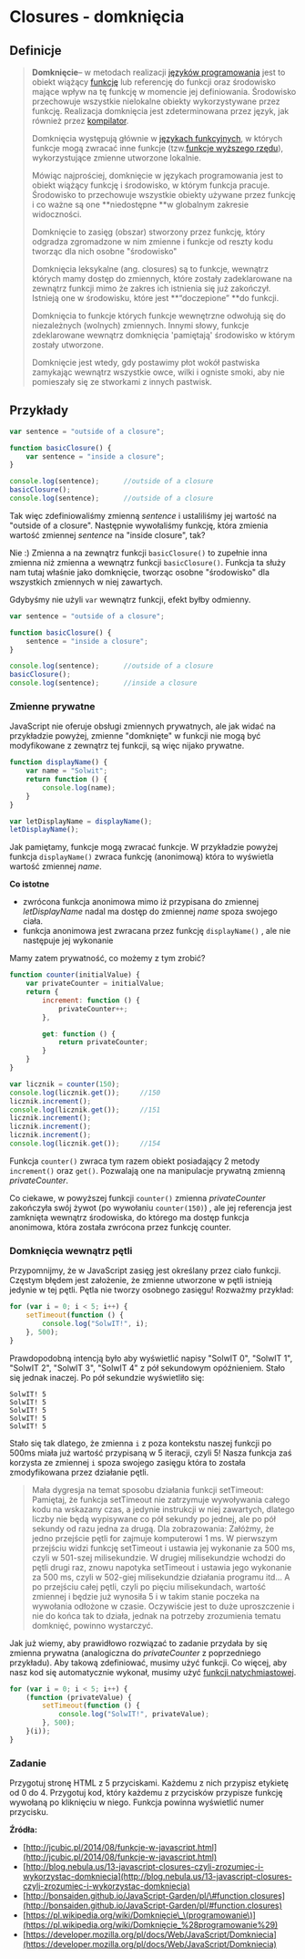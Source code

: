 # Closures - domknięcia

## Definicje

> **Domknięcie**– w metodach realizacji [języków programowania](https://pl.wikipedia.org/wiki/Język_programowania) jest to obiekt wiążący [funkcję](https://pl.wikipedia.org/wiki/Funkcja) lub referencję do funkcji oraz środowisko mające wpływ na tę funkcję w momencie jej definiowania. Środowisko przechowuje wszystkie nielokalne obiekty wykorzystywane przez funkcję. Realizacja domknięcia jest zdeterminowana przez język, jak również przez [kompilator](https://pl.wikipedia.org/wiki/Kompilator).
>
> Domknięcia występują głównie w [językach funkcyjnych](https://pl.wikipedia.org/wiki/Język_funkcyjny), w których funkcje mogą zwracać inne funkcje \(tzw.[funkcje wyższego rzędu](https://pl.wikipedia.org/wiki/Funkcja_wyższego_rzędu)\), wykorzystujące zmienne utworzone lokalnie.
>
> Mówiąc najprościej, domknięcie w językach programowania jest to obiekt wiążący funkcję i środowisko, w którym funkcja pracuje. Środowisko to przechowuje wszystkie obiekty używane przez funkcję i co ważne są one **niedostępne **w globalnym zakresie widoczności.
>
> Domknięcie to zasięg \(obszar\) stworzony przez funkcję, który odgradza zgromadzone w nim zmienne i funkcje od reszty kodu tworząc dla nich osobne "środowisko"
>
> Domknięcia leksykalne \(ang. closures\) są to funkcje, wewnątrz których mamy dostęp do zmiennych, które zostały zadeklarowane na zewnątrz funkcji mimo że zakres ich istnienia się już zakończył. Istnieją one w środowisku, które jest **“doczepione” **do funkcji.
>
> Domknięcia to funkcje których funkcje wewnętrzne odwołują się do niezależnych \(wolnych\) zmiennych. Innymi słowy, funkcje zdeklarowane wewnątrz domknięcia 'pamiętają' środowisko w którym zostały utworzone.
>
> Domknięcie jest wtedy, gdy postawimy płot wokół pastwiska zamykając wewnątrz wszystkie owce, wilki i ogniste smoki, aby nie pomieszały się ze stworkami z innych pastwisk.

## Przykłady

```js
var sentence = "outside of a closure";

function basicClosure() {
    var sentence = "inside a closure";
}

console.log(sentence);      //outside of a closure
basicClosure();
console.log(sentence);      //outside of a closure
```

Tak więc zdefiniowaliśmy zmienną _sentence_ i ustaliliśmy jej wartość na "outside of a closure". Następnie wywołaliśmy funkcję, która zmienia wartość zmiennej _sentence_ na "inside closure", tak?

Nie :\) Zmienna a na zewnątrz funkcji `basicClosure()` to zupełnie inna zmienna niż zmienna a wewnątrz funkcji `basicClosure()`. Funkcja ta służy nam tutaj właśnie jako domknięcie, tworząc osobne "środowisko" dla wszystkich zmiennych w niej zawartych.

Gdybyśmy nie użyli `var` wewnątrz funkcji, efekt byłby odmienny.

```js
var sentence = "outside of a closure";

function basicClosure() {
    sentence = "inside a closure";
}

console.log(sentence);      //outside of a closure
basicClosure();
console.log(sentence);      //inside a closure
```

### Zmienne prywatne

JavaScript nie oferuje obsługi zmiennych prywatnych, ale jak widać na przykładzie powyżej, zmienne "domknięte" w funkcji nie mogą być modyfikowane z zewnątrz tej funkcji, są więc nijako prywatne.

```js
function displayName() {
    var name = "Solwit";
    return function () {
        console.log(name);
    }
}

var letDisplayName = displayName();
letDisplayName();
```

Jak pamiętamy, funkcje mogą zwracać funkcje. W przykładzie powyżej funkcja `displayName()` zwraca funkcję  \(anonimową\) która to wyświetla wartość zmiennej _name_.

**Co istotne**

* zwrócona funkcja anonimowa mimo iż przypisana do zmiennej _letDisplayName_ nadal ma dostęp do zmiennej _name_ spoza swojego ciała.
* funkcja anonimowa jest zwracana przez funkcję `displayName()` , ale nie następuje jej wykonanie

Mamy zatem prywatność, co możemy z tym zrobić?

```js
function counter(initialValue) {
    var privateCounter = initialValue;
    return {
        increment: function () {
            privateCounter++;
        },

        get: function () {
            return privateCounter;
        }
    }
}

var licznik = counter(150);
console.log(licznik.get());     //150
licznik.increment();
console.log(licznik.get());     //151
licznik.increment();
licznik.increment();
licznik.increment();
console.log(licznik.get());     //154
```

Funkcja `counter()` zwraca tym razem obiekt posiadający 2 metody  `increment()` oraz `get()`. Pozwalają one na manipulacje prywatną zmienną  _privateCounter_.

Co ciekawe, w powyższej funkcji `counter()` zmienna _privateCounter_ zakończyła swój żywot \(po wywołaniu `counter(150)`\) , ale jej referencja jest zamknięta wewnątrz środowiska, do którego ma dostęp funkcja anonimowa, która została zwrócona przez funkcję counter.

### Domknięcia wewnątrz pętli

Przypomnijmy, że w JavaScript zasięg jest określany przez ciało funkcji.  Częstym błędem jest założenie, że zmienne utworzone w pętli istnieją jedynie w tej pętli.  Pętla nie tworzy osobnego zasięgu!  Rozważmy przykład:

```js
for (var i = 0; i < 5; i++) {
    setTimeout(function () {
        console.log("SolwIT!", i);
    }, 500);
}
```

Prawdopodobną  intencją  było aby wyświetlić napisy "SolwIT 0", "SolwIT 1", "SolwIT 2", "SolwIT 3", "SolwIT 4" z  pół sekundowym opóźnieniem.   Stało się jednak inaczej.  Po pół sekundzie wyświetliło się:

```
SolwIT! 5
SolwIT! 5
SolwIT! 5
SolwIT! 5
SolwIT! 5
```

Stało się tak dlatego, że zmienna `i` z poza kontekstu naszej funkcji  po  500ms miała już wartość przypisaną w 5 iteracji, czyli 5!  Nasza funkcja zaś korzysta ze zmiennej `i`  spoza swojego zasięgu która to została zmodyfikowana przez działanie pętli.

> Mała dygresja na temat sposobu działania funkcji setTimeout: Pamiętaj, że funkcja setTimeout nie zatrzymuje wywoływania całego kodu na wskazany czas, a jedynie instrukcji w niej zawartych, dlatego liczby nie będą wypisywane co pół sekundy po jednej, ale po pół sekundy od razu jedna za drugą. Dla zobrazowania: Załóżmy, że jedno przejście pętli for zajmuje komputerowi 1 ms. W pierwszym przejściu widzi funkcję setTimeout i ustawia jej wykonanie za 500 ms, czyli w 501-szej milisekundzie. W drugiej milisekundzie wchodzi do pętli drugi raz, znowu napotyka setTimeout i ustawia jego wykonanie za 500 ms, czyli w 502-giej milisekundzie działania programu itd... A po przejściu całej pętli, czyli po pięciu milisekundach, wartość zmiennej i będzie już wynosiła 5 i w takim stanie poczeka na wywołania odłożone w czasie. Oczywiście jest to duże uproszczenie i nie do końca tak to działa, jednak na potrzeby zrozumienia tematu domknięć, powinno wystarczyć.

Jak już wiemy, aby prawidłowo rozwiązać to zadanie przydała by się zmienna prywatna \(analogiczna do _privateCounter_ z  poprzedniego przykładu\). Aby takową zdefiniować, musimy użyć funkcji.  Co więcej, aby nasz kod się automatycznie wykonał, musimy użyć  [funkcji natychmiastowej](/immediately-invoked-function-expression-iife.md).

```js
for (var i = 0; i < 5; i++) {
    (function (privateValue) {
        setTimeout(function () {
            console.log("SolwIT!", privateValue);
        }, 500);
    }(i));
}
```

### Zadanie

Przygotuj stronę HTML z 5 przyciskami. Każdemu z nich przypisz etykietę  od 0 do 4.  Przygotuj kod, który każdemu z przycisków przypisze funkcję wywołaną po kliknięciu w niego.  Funkcja powinna wyświetlić numer przycisku.



**Źródła:**

* [http://jcubic.pl/2014/08/funkcje-w-javascript.html](http://jcubic.pl/2014/08/funkcje-w-javascript.html)
* [http://blog.nebula.us/13-javascript-closures-czyli-zrozumiec-i-wykorzystac-domkniecia](http://blog.nebula.us/13-javascript-closures-czyli-zrozumiec-i-wykorzystac-domkniecia)
* [http://bonsaiden.github.io/JavaScript-Garden/pl/\#function.closures](http://bonsaiden.github.io/JavaScript-Garden/pl/#function.closures)
* [https://pl.wikipedia.org/wiki/Domknięcie\_\(programowanie\)](https://pl.wikipedia.org/wiki/Domknięcie_%28programowanie%29)
* [https://developer.mozilla.org/pl/docs/Web/JavaScript/Domkniecia](https://developer.mozilla.org/pl/docs/Web/JavaScript/Domkniecia)



